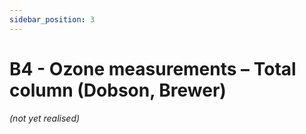 ```yaml
---
sidebar_position: 3
---
```


# B4 - Ozone measurements – Total column (Dobson, Brewer)
*(not yet realised)*